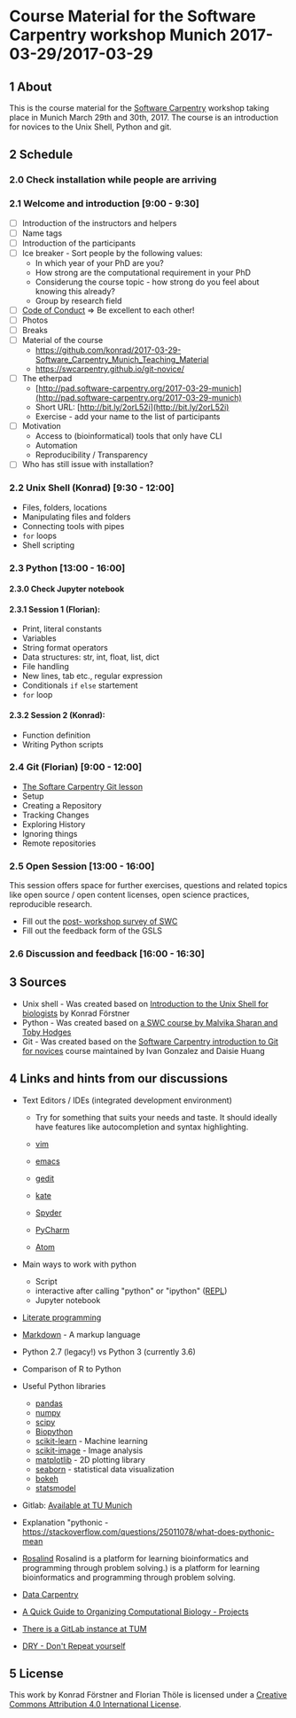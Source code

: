 # Course Material for the Software Carpentry workshop Munich 2017-03-29/2017-03-29

## 1 About

This is the course material for the [Software
Carpentry](http://software-carpentry.org/) workshop taking place in
Munich March 29th and 30th, 2017. The course is an introduction for
novices to the Unix Shell, Python and git.

## 2 Schedule

### 2.0 Check installation while people are arriving

### 2.1 Welcome and introduction [9:00 - 9:30]

- [ ] Introduction of the instructors and helpers
- [ ] Name tags
- [ ] Introduction of the participants
- [ ] Ice breaker - Sort people by the following values:
    - In which year of your PhD are you?
    - How strong are the computational requirement in your PhD
    - Considerung the course topic - how strong do you feel about knowing this already?
    - Group by research field
- [ ] [Code of Conduct](https://software-carpentry.org/conduct.html) => Be excellent to each other!
- [ ] Photos    
- [ ] Breaks
- [ ] Material of the course
  - https://github.com/konrad/2017-03-29-Software_Carpentry_Munich_Teaching_Material
  - https://swcarpentry.github.io/git-novice/
- [ ] The etherpad
    - [http://pad.software-carpentry.org/2017-03-29-munich](http://pad.software-carpentry.org/2017-03-29-munich)
    - Short URL: [http://bit.ly/2orL52i](http://bit.ly/2orL52i)
    - Exercise - add your name to the list of participants
- [ ] Motivation
    - Access to (bioinformatical) tools that only have CLI
    - Automation
    - Reproducibility / Transparency
- [ ] Who has still issue with installation?

### 2.2 Unix Shell (Konrad) [9:30 - 12:00]

- Files, folders, locations
- Manipulating files and folders
- Connecting tools with pipes
- `for` loops
- Shell scripting

### 2.3 Python [13:00 - 16:00]

#### 2.3.0 Check Jupyter notebook

#### 2.3.1 Session 1 (Florian):

- Print, literal constants
- Variables
- String format operators
- Data structures: str, int, float, list, dict
- File handling
- New lines, tab etc., regular expression
- Conditionals `if` `else` startement
- `for` loop

#### 2.3.2 Session 2 (Konrad):

- Function definition
- Writing Python scripts

### 2.4 Git (Florian) [9:00 - 12:00]

- [The Softare Carpentry Git lesson](https://swcarpentry.github.io/git-novice/)
- Setup
- Creating a Repository
- Tracking Changes
- Exploring History
- Ignoring things
- Remote repositories

### 2.5 Open Session [13:00 - 16:00]

This session offers space for further exercises, questions and related
topics like open source / open content licenses, open science practices,
reproducible research.

- Fill out the [post- workshop survey of
  SWC](https://www.surveymonkey.com/r/swc_post_workshop_v1?workshop_id=2016-10-26-Wuerzburg)
- Fill out the feedback form of the GSLS

### 2.6 Discussion and feedback [16:00 - 16:30]

## 3 Sources

- Unix shell - Was created based on [Introduction to the Unix Shell
  for
  biologists](https://github.com/konrad/Introduction_to_the_Unix_Shell_for_biologists)
  by Konrad Förstner
- Python - Was created based on [a SWC course by Malvika Sharan and
  Toby
  Hodges](https://github.com/malvikasharan/Software_carpentry_EMBL)
- Git - Was created based on the [Software Carpentry introduction to
  Git for novices](https://github.com/swcarpentry/git-novice) course maintained by
  Ivan Gonzalez and Daisie Huang

## 4 Links and hints from our discussions

- Text Editors / IDEs (integrated development environment)

  - Try for something that suits your needs and taste. It should
    ideally have features like autocompletion and syntax highlighting.

  - [vim](http://www.vim.org/)
  - [emacs](https://www.gnu.org/software/emacs/)
  - [gedit](https://wiki.gnome.org/Apps/Gedit)
  - [kate](https://kate-editor.org/)
  - [Spyder](https://pythonhosted.org/spyder/)
  - [PyCharm](https://www.jetbrains.com/pycharm/)
  - [Atom](https://atom.io/)

- Main ways to work with python
  - Script
  - interactive after calling "python" or "ipython" ([REPL](https://en.wikipedia.org/wiki/Read%E2%80%93eval%E2%80%93print_loop))
  - Jupyter notebook

- [Literate programming](https://de.wikipedia.org/wiki/Literate_programming)

- [Markdown](https://en.wikipedia.org/wiki/Markdown) - A markup language
- Python 2.7 (legacy!) vs Python 3 (currently 3.6)
- Comparison of R to Python

- Useful Python libraries
  - [pandas](http://pandas.pydata.org/)
  - [numpy](http://www.numpy.org/)
  - [scipy](https://www.scipy.org/)
  - [Biopython](http://biopython.org/) 
  - [scikit-learn](http://scikit-learn.org) - Machine learning
  - [scikit-image](http://scikit-image.org/) - Image analysis
  - [matplotlib](http://matplotlib.org/) - 2D plotting library
  - [seaborn](https://seaborn.pydata.org/) - statistical data visualization
  - [bokeh](http://bokeh.pydata.org)
  - [statsmodel](http://statsmodels.sourceforge.net/)

- Gitlab: [Available at TU Munich](https://www.lrz.de/services/netzdienste/gitlab_en/)

- Explanation "pythonic -
  https://stackoverflow.com/questions/25011078/what-does-pythonic-mean

- [Rosalind](http://rosalind.info) Rosalind is a platform for learning
  bioinformatics and programming through problem solving.) is a
  platform for learning bioinformatics and programming through
  problem solving.

- [Data Carpentry](http://www.datacarpentry.org/) 
- [A Quick Guide to Organizing Computational Biology -
  Projects](http://journals.plos.org/ploscompbiol/article?id=10.1371/journal.pcbi.1000424)
- [There is a GitLab instance at TUM](https://www.lrz.de/services/netzdienste/gitlab/)

- [DRY - Don't Repeat yourself](https://en.wikipedia.org/wiki/Don%27t_repeat_yourself)

## 5 License

This work by Konrad Förstner and Florian Thöle is licensed under a
[Creative Commons Attribution 4.0 International
License](https://creativecommons.org/licenses/by/4.0/).
